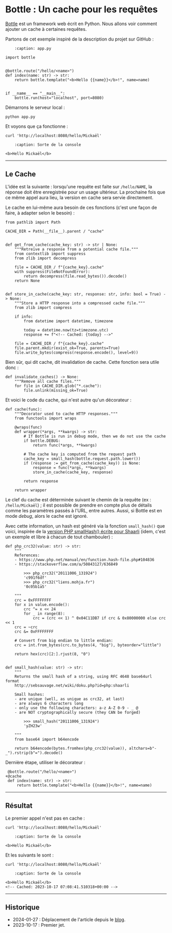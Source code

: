 # Bottle : Un cache pour les requêtes

[Bottle](https://github.com/bottlepy/bottle) est un framework web écrit en Python.
Nous allons voir comment ajouter un cache à certaines requêtes.

Partons de cet exemple inspiré de la description du projet sur GitHub :

```{code-block} python
    :caption: app.py

import bottle


@bottle.route("/hello/<name>")
def index(name: str) -> str:
    return bottle.template("<b>Hello {{name}}</b>!", name=name)


if __name__ == "__main__":
    bottle.run(host="localhost", port=8080)
```

Démarrons le serveur local :

```{code-block} shell
python app.py
```

Et voyons que ça fonctionne :

```{code-block} shell
curl 'http://localhost:8080/hello/Mickaël'
```
```{code-block} html
    :caption: Sorte de la console

<b>Hello Mickaël</b>
```

---

## Le Cache

L'idée est la suivante : lorsqu'une requête est faite sur `/hello/NAME`, la réponse doit être enregistrée pour un usage ultérieur. La prochaine fois que ce même appel aura lieu, la version en cache sera servie directement.

Le cache en lui-même aura besoin de ces fonctions (c'est une façon de faire, à adapter selon le besoin) :

```{code-block} python
from pathlib import Path

CACHE_DIR = Path(__file__).parent / "cache"


def get_from_cache(cache_key: str) -> str | None:
    """Retreive a response from a potential cache file."""
    from contextlib import suppress
    from zlib import decompress

    file = CACHE_DIR / f"{cache_key}.cache"
    with suppress(FileNotFoundError):
        return decompress(file.read_bytes()).decode()
    return None


def store_in_cache(cache_key: str, response: str, info: bool = True) -> None:
    """Store a HTTP response into a compressed cache file."""
    from zlib import compress

    if info:
        from datetime import datetime, timezone

        today = datetime.now(tz=timezone.utc)
        response += f"<!-- Cached: {today} -->"

    file = CACHE_DIR / f"{cache_key}.cache"
    file.parent.mkdir(exist_ok=True, parents=True)
    file.write_bytes(compress(response.encode(), level=9))
```

Bien sûr, qui dit cache, dit invalidation de cache. Cette fonction sera utile donc :

```{code-block} python
def invalidate_caches() -> None:
    """Remove all cache files."""
    for file in CACHE_DIR.glob("*.cache"):
        file.unlink(missing_ok=True)
```

Et voici le code du cache, qui n'est autre qu'un décorateur :

```{code-block} python
def cache(func):
    """Decorator used to cache HTTP responses."""
    from functools import wraps

    @wraps(func)
    def wrapper(*args, **kwargs) -> str:
        # If Bottle is run in debug mode, then we do not use the cache
        if bottle.DEBUG:
            return func(*args, **kwargs)

        # The cache key is computed from the request path
        cache_key = small_hash(bottle.request.path.lower())
        if (response := get_from_cache(cache_key)) is None:
            response = func(*args, **kwargs)
            store_in_cache(cache_key, response)

        return response

    return wrapper
```

Le clef du cache est déterminée suivant le chemin de la requête (ex : `/hello/Mickaël`) ; il est possible de prendre en compte plus de détails comme les paramètres passés à l'URL, entre autres. Aussi, si Bottle est en mode *debug*, alors le cache est ignoré.

Avec cette information, un hash est généré via la fonction `small_hash()` que voici, inspirée de la [version PHP smallHash() écrite pour Shaarli](https://github.com/sebsauvage/Shaarli/blob/029f75f180f79cd581786baf1b37e810da1adfc3/index.php#L228-L241) (idem, c'est un exemple et libre à chacun de tout chambouler) :

```{code-block} python
def php_crc32(value: str) -> str:
    """
    References:
    - https://www.php.net/manual/en/function.hash-file.php#104836
    - https://stackoverflow.com/a/50843127/636849

        >>> php_crc32("20111006_131924")
        'c991f6df'
        >>> php_crc32("liens.mohja.fr")
        '0c05b1a5'

    """
    crc = 0xFFFFFFFF
    for x in value.encode():
        crc ^= x << 24
        for _ in range(8):
            crc = (crc << 1) ^ 0x04C11DB7 if crc & 0x80000000 else crc << 1
    crc = ~crc
    crc &= 0xFFFFFFFF

    # Convert from big endian to little endian:
    crc = int.from_bytes(crc.to_bytes(4, "big"), byteorder="little")

    return hex(crc)[2:].rjust(8, "0")


def small_hash(value: str) -> str:
    """
    Returns the small hash of a string, using RFC 4648 base64url format
    http://sebsauvage.net/wiki/doku.php?id=php:shaarli

    Small hashes:
    - are unique (well, as unique as crc32, at last)
    - are always 6 characters long
    - only use the following characters: a-z A-Z 0-9 - _ @
    - are NOT cryptographically secure (they CAN be forged)

        >>> small_hash("20111006_131924")
        'yZH23w'

    """
    from base64 import b64encode

    return b64encode(bytes.fromhex(php_crc32(value)), altchars=b"-_").rstrip(b"=").decode()
```

Dernière étape, utiliser le décorateur :

```{code-block} diff
 @bottle.route("/hello/<name>")
+@cache
 def index(name: str) -> str:
     return bottle.template("<b>Hello {{name}}</b>!", name=name)
```

---

## Résultat

Le premier appel n'est pas en cache :

```{code-block} shell
curl 'http://localhost:8080/hello/Mickaël'
```

```{code-block} html
    :caption: Sorte de la console

<b>Hello Mickaël</b>
```

Et les suivants le sont :

```{code-block} shell
curl 'http://localhost:8080/hello/Mickaël'
```

```{code-block} html
    :caption: Sorte de la console

<b>Hello Mickaël</b>
<!-- Cached: 2023-10-17 07:08:41.510318+00:00 -->
```

---

## Historique

- 2024-01-27 : Déplacement de l'article depuis le [blog](https://www.tiger-222.fr/?d=2023/10/17/09/02/58-bottle-un-cache-pour-les-requetes).
- 2023-10-17 : Premier jet.